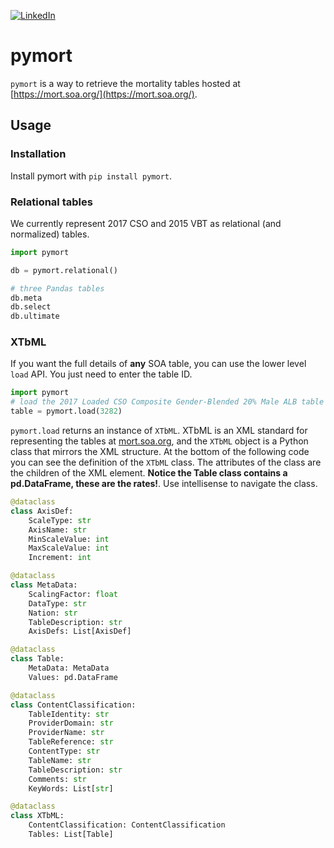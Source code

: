 [![LinkedIn](https://img.shields.io/badge/LinkedIn-0077B5?style=for-the-badge&logo=linkedin&logoColor=white)](https://www.linkedin.com/groups/13937070/)

# pymort

`pymort` is a way to retrieve the mortality tables hosted at [https://mort.soa.org/](https://mort.soa.org/).

## Usage

### Installation

Install pymort with `pip install pymort`.

### Relational tables

We currently represent 2017 CSO and 2015 VBT as relational (and normalized) tables.

```py
import pymort

db = pymort.relational()

# three Pandas tables
db.meta
db.select
db.ultimate
```

### XTbML

If you want the full details of **any** SOA table, you can use the lower level `load` API. You just need to enter the table ID.

```py
import pymort
# load the 2017 Loaded CSO Composite Gender-Blended 20% Male ALB table (tableId = 3282)
table = pymort.load(3282)
```

`pymort.load` returns an instance of `XTbML`. XTbML is an XML standard for representing the tables at [mort.soa.org](https://mort.soa.org/), and the `XTbML` object is a Python class that mirrors the XML structure. At the bottom of the following code you can see the definition of the `XTbML` class. The attributes of the class are the children of the XML element. **Notice the Table class contains a pd.DataFrame, these are the rates!**. Use intellisense to navigate the class.

```py
@dataclass
class AxisDef:
    ScaleType: str
    AxisName: str
    MinScaleValue: int
    MaxScaleValue: int
    Increment: int

@dataclass
class MetaData:
    ScalingFactor: float
    DataType: str
    Nation: str
    TableDescription: str
    AxisDefs: List[AxisDef]

@dataclass
class Table:
    MetaData: MetaData
    Values: pd.DataFrame

@dataclass
class ContentClassification:
    TableIdentity: str
    ProviderDomain: str
    ProviderName: str
    TableReference: str
    ContentType: str
    TableName: str
    TableDescription: str
    Comments: str
    KeyWords: List[str]

@dataclass
class XTbML:
    ContentClassification: ContentClassification
    Tables: List[Table]
```
